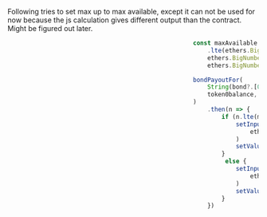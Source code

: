 Following tries to set max up to max available, except it can not be used
for now because the js calculation gives different output than the contract.
Might be figured out later.

```js
													const maxAvailable = (ethers.BigNumber.from(treasuryBalance?.balances?.[0]?.balance)
														.lte(ethers.BigNumber.from(bond?.[0]?.maxPayout))) ?
														ethers.BigNumber.from(treasuryBalance?.balances?.[0]?.balance, 18) :
														ethers.BigNumber.from(bond?.[0]?.maxPayout)

													bondPayoutFor(
														String(bond?.[0]?.address).toLocaleLowerCase(),
														token0balance,
													)
														.then(n => {
															if (n.lte(maxAvailable)) {
																setInputAmount(
																	ethers.utils.formatUnits(token0balance, token0.decimals),
																)
																setValue(token0balance)
															}
															 else {
																setInputAmount(
																	ethers.utils.formatUnits(maxAvailable.mul(bondPrice), token0.decimals),
																)
																setValue(token0balance)
															}
														})
```